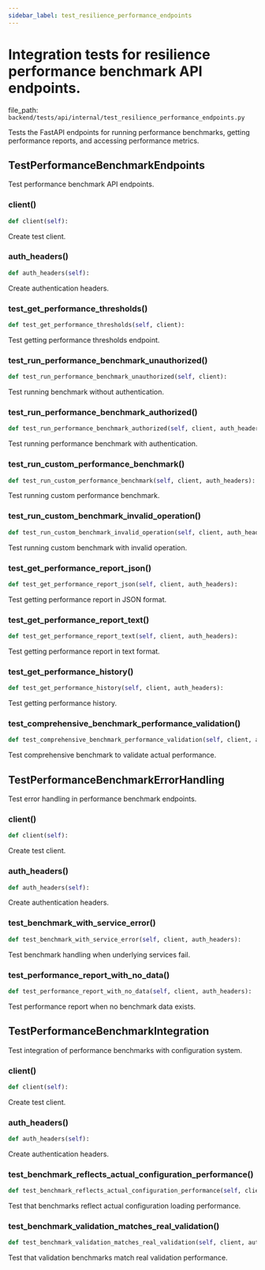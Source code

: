```yaml
---
sidebar_label: test_resilience_performance_endpoints
---
```


# Integration tests for resilience performance benchmark API endpoints.

  file_path: `backend/tests/api/internal/test_resilience_performance_endpoints.py`

Tests the FastAPI endpoints for running performance benchmarks,
getting performance reports, and accessing performance metrics.

## TestPerformanceBenchmarkEndpoints

Test performance benchmark API endpoints.

### client()

```python
def client(self):
```

Create test client.

### auth_headers()

```python
def auth_headers(self):
```

Create authentication headers.

### test_get_performance_thresholds()

```python
def test_get_performance_thresholds(self, client):
```

Test getting performance thresholds endpoint.

### test_run_performance_benchmark_unauthorized()

```python
def test_run_performance_benchmark_unauthorized(self, client):
```

Test running benchmark without authentication.

### test_run_performance_benchmark_authorized()

```python
def test_run_performance_benchmark_authorized(self, client, auth_headers):
```

Test running performance benchmark with authentication.

### test_run_custom_performance_benchmark()

```python
def test_run_custom_performance_benchmark(self, client, auth_headers):
```

Test running custom performance benchmark.

### test_run_custom_benchmark_invalid_operation()

```python
def test_run_custom_benchmark_invalid_operation(self, client, auth_headers):
```

Test running custom benchmark with invalid operation.

### test_get_performance_report_json()

```python
def test_get_performance_report_json(self, client, auth_headers):
```

Test getting performance report in JSON format.

### test_get_performance_report_text()

```python
def test_get_performance_report_text(self, client, auth_headers):
```

Test getting performance report in text format.

### test_get_performance_history()

```python
def test_get_performance_history(self, client, auth_headers):
```

Test getting performance history.

### test_comprehensive_benchmark_performance_validation()

```python
def test_comprehensive_benchmark_performance_validation(self, client, auth_headers):
```

Test comprehensive benchmark to validate actual performance.

## TestPerformanceBenchmarkErrorHandling

Test error handling in performance benchmark endpoints.

### client()

```python
def client(self):
```

Create test client.

### auth_headers()

```python
def auth_headers(self):
```

Create authentication headers.

### test_benchmark_with_service_error()

```python
def test_benchmark_with_service_error(self, client, auth_headers):
```

Test benchmark handling when underlying services fail.

### test_performance_report_with_no_data()

```python
def test_performance_report_with_no_data(self, client, auth_headers):
```

Test performance report when no benchmark data exists.

## TestPerformanceBenchmarkIntegration

Test integration of performance benchmarks with configuration system.

### client()

```python
def client(self):
```

Create test client.

### auth_headers()

```python
def auth_headers(self):
```

Create authentication headers.

### test_benchmark_reflects_actual_configuration_performance()

```python
def test_benchmark_reflects_actual_configuration_performance(self, client, auth_headers):
```

Test that benchmarks reflect actual configuration loading performance.

### test_benchmark_validation_matches_real_validation()

```python
def test_benchmark_validation_matches_real_validation(self, client, auth_headers):
```

Test that validation benchmarks match real validation performance.
